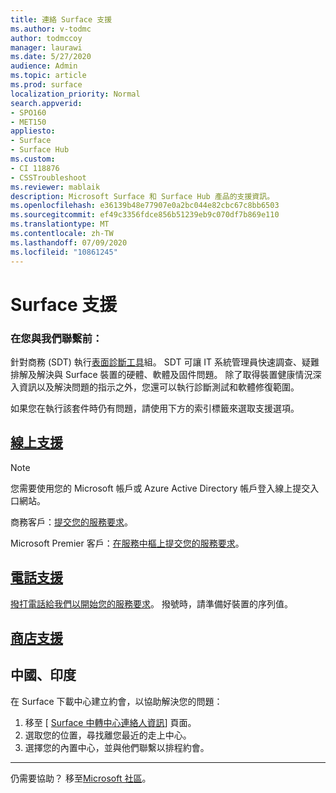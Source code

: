 ```yaml
---
title: 連絡 Surface 支援
ms.author: v-todmc
author: todmccoy
manager: laurawi
ms.date: 5/27/2020
audience: Admin
ms.topic: article
ms.prod: surface
localization_priority: Normal
search.appverid:
- SPO160
- MET150
appliesto:
- Surface
- Surface Hub
ms.custom:
- CI 118876
- CSSTroubleshoot
ms.reviewer: mablaik
description: Microsoft Surface 和 Surface Hub 產品的支援資訊。
ms.openlocfilehash: e36139b48e77907e0a2bc044e82cbc67c8bb6503
ms.sourcegitcommit: ef49c3356fdce856b51239eb9c070df7b869e110
ms.translationtype: MT
ms.contentlocale: zh-TW
ms.lasthandoff: 07/09/2020
ms.locfileid: "10861245"
---
```

# Surface 支援

### 在您與我們聯繫前：  

針對商務 (SDT) 執行[表面診斷工具](https://docs.microsoft.com/surface/surface-diagnostic-toolkit-business)組。 SDT 可讓 IT 系統管理員快速調查、疑難排解及解決與 Surface 裝置的硬體、軟體及固件問題。 除了取得裝置健康情況深入資訊以及解決問題的指示之外，您還可以執行診斷測試和軟體修復範圍。 

如果您在執行該套件時仍有問題，請使用下方的索引標籤來選取支援選項。

## [線上支援](#tab/online)

> [!NOTE]
> 您需要使用您的 Microsoft 帳戶或 Azure Active Directory 帳戶登入線上提交入口網站。  

商務客戶：[提交您的服務要求](https://support.microsoft.com/supportforbusiness/productselection?sapid=d383b26c-f150-6220-8f1b-e8aa325d9727)。 

Microsoft Premier 客戶：[在服務中樞上提交您的服務要求](https://serviceshub.microsoft.com/support/contactsupport)。 

 
## [電話支援](#tab/phone)

[撥打電話給我們以開始您的服務要求](https://support.microsoft.com/help/4051701/global-customer-service-phone-numbers)。 撥號時，請準備好裝置的序列值。 

## [商店支援](#tab/instore)

## 中國、印度

在 Surface 下載中心建立約會，以協助解決您的問題：

1. 移至 [ [Surface 中轉中心連絡人資訊](https://support.microsoft.com/help/4498593/find-surface-walk-in-center-contact-information)] 頁面。 
2. 選取您的位置，尋找離您最近的走上中心。  
3. 選擇您的內置中心，並與他們聯繫以排程約會。


---

仍需要協助？ 移至[Microsoft 社區](https://answers.microsoft.com/)。
